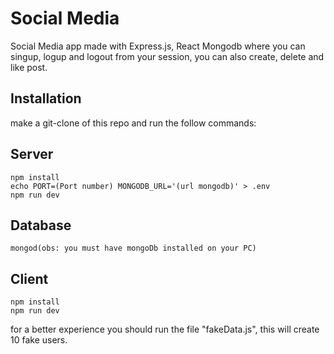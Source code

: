 # Social Media

Social Media app made with Express.js, React Mongodb where you can singup, logup and logout from your session, you can also create, delete and like post.
## Installation

make a git-clone of this repo and run the follow commands:

## Server

```
npm install 
echo PORT=(Port number) MONGODB_URL='(url mongodb)' > .env
npm run dev
```

## Database

```
mongod(obs: you must have mongoDb installed on your PC)
```

## Client

```
npm install 
npm run dev
```

for a better experience you should run the file "fakeData.js", this will create 10 fake users.
